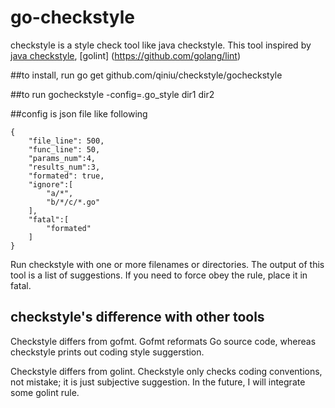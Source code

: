 go-checkstyle
=============

checkstyle is a style check tool like java checkstyle. This tool inspired by [java checkstyle](https://github.com/checkstyle/checkstyle), [golint] (https://github.com/golang/lint)

##to install, run
  go get github.com/qiniu/checkstyle/gocheckstyle

##to run
  gocheckstyle -config=.go_style dir1 dir2

##config is json file like following
```
{
    "file_line": 500,
    "func_line": 50,
    "params_num":4,
    "results_num":3,
    "formated": true,
    "ignore":[
        "a/*",
        "b/*/c/*.go"
    ],
    "fatal":[
        "formated"
    ]
}

```

Run checkstyle with one or more filenames or directories. The output of this tool is a list of suggestions. If you need to force obey the rule, place it in fatal.

## checkstyle's difference with other tools
Checkstyle differs from gofmt. Gofmt reformats Go source code, whereas checkstyle prints out coding style suggerstion.

Checkstyle differs from golint. Checkstyle only checks coding conventions, not mistake; it is just subjective suggestion. In the future, I will integrate some golint rule. 




